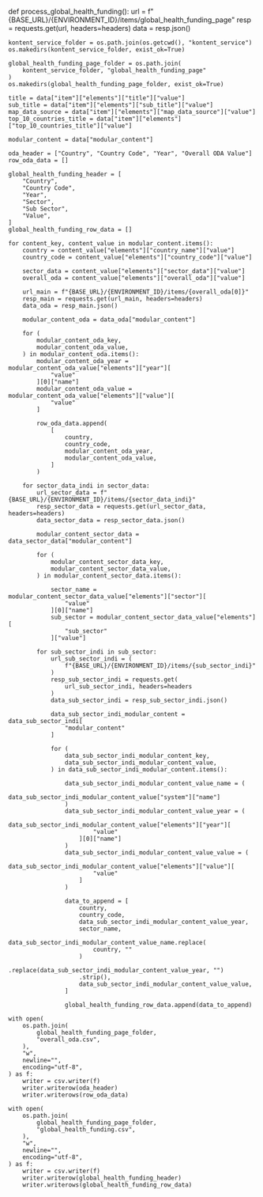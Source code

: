 def process_global_health_funding():
    url = f"{BASE_URL}/{ENVIRONMENT_ID}/items/global_health_funding_page"
    resp = requests.get(url, headers=headers)
    data = resp.json()

    kontent_service_folder = os.path.join(os.getcwd(), "kontent_service")
    os.makedirs(kontent_service_folder, exist_ok=True)

    global_health_funding_page_folder = os.path.join(
        kontent_service_folder, "global_health_funding_page"
    )
    os.makedirs(global_health_funding_page_folder, exist_ok=True)

    title = data["item"]["elements"]["title"]["value"]
    sub_title = data["item"]["elements"]["sub_title"]["value"]
    map_data_source = data["item"]["elements"]["map_data_source"]["value"]
    top_10_countries_title = data["item"]["elements"]["top_10_countries_title"]["value"]

    modular_content = data["modular_content"]

    oda_header = ["Country", "Country Code", "Year", "Overall ODA Value"]
    row_oda_data = []

    global_health_funding_header = [
        "Country",
        "Country Code",
        "Year",
        "Sector",
        "Sub Sector",
        "Value",
    ]
    global_health_funding_row_data = []

    for content_key, content_value in modular_content.items():
        country = content_value["elements"]["country_name"]["value"]
        country_code = content_value["elements"]["country_code"]["value"]

        sector_data = content_value["elements"]["sector_data"]["value"]
        overall_oda = content_value["elements"]["overall_oda"]["value"]

        url_main = f"{BASE_URL}/{ENVIRONMENT_ID}/items/{overall_oda[0]}"
        resp_main = requests.get(url_main, headers=headers)
        data_oda = resp_main.json()

        modular_content_oda = data_oda["modular_content"]

        for (
            modular_content_oda_key,
            modular_content_oda_value,
        ) in modular_content_oda.items():
            modular_content_oda_year = modular_content_oda_value["elements"]["year"][
                "value"
            ][0]["name"]
            modular_content_oda_value = modular_content_oda_value["elements"]["value"][
                "value"
            ]

            row_oda_data.append(
                [
                    country,
                    country_code,
                    modular_content_oda_year,
                    modular_content_oda_value,
                ]
            )

        for sector_data_indi in sector_data:
            url_sector_data = f"{BASE_URL}/{ENVIRONMENT_ID}/items/{sector_data_indi}"
            resp_sector_data = requests.get(url_sector_data, headers=headers)
            data_sector_data = resp_sector_data.json()

            modular_content_sector_data = data_sector_data["modular_content"]

            for (
                modular_content_sector_data_key,
                modular_content_sector_data_value,
            ) in modular_content_sector_data.items():

                sector_name = modular_content_sector_data_value["elements"]["sector"][
                    "value"
                ][0]["name"]
                sub_sector = modular_content_sector_data_value["elements"][
                    "sub_sector"
                ]["value"]

            for sub_sector_indi in sub_sector:
                url_sub_sector_indi = (
                    f"{BASE_URL}/{ENVIRONMENT_ID}/items/{sub_sector_indi}"
                )
                resp_sub_sector_indi = requests.get(
                    url_sub_sector_indi, headers=headers
                )
                data_sub_sector_indi = resp_sub_sector_indi.json()

                data_sub_sector_indi_modular_content = data_sub_sector_indi[
                    "modular_content"
                ]

                for (
                    data_sub_sector_indi_modular_content_key,
                    data_sub_sector_indi_modular_content_value,
                ) in data_sub_sector_indi_modular_content.items():

                    data_sub_sector_indi_modular_content_value_name = (
                        data_sub_sector_indi_modular_content_value["system"]["name"]
                    )
                    data_sub_sector_indi_modular_content_value_year = (
                        data_sub_sector_indi_modular_content_value["elements"]["year"][
                            "value"
                        ][0]["name"]
                    )
                    data_sub_sector_indi_modular_content_value_value = (
                        data_sub_sector_indi_modular_content_value["elements"]["value"][
                            "value"
                        ]
                    )

                    data_to_append = [
                        country,
                        country_code,
                        data_sub_sector_indi_modular_content_value_year,
                        sector_name,
                        data_sub_sector_indi_modular_content_value_name.replace(
                            country, ""
                        )
                        .replace(data_sub_sector_indi_modular_content_value_year, "")
                        .strip(),
                        data_sub_sector_indi_modular_content_value_value,
                    ]

                    global_health_funding_row_data.append(data_to_append)

    with open(
        os.path.join(
            global_health_funding_page_folder,
            "overall_oda.csv",
        ),
        "w",
        newline="",
        encoding="utf-8",
    ) as f:
        writer = csv.writer(f)
        writer.writerow(oda_header)
        writer.writerows(row_oda_data)

    with open(
        os.path.join(
            global_health_funding_page_folder,
            "global_health_funding.csv",
        ),
        "w",
        newline="",
        encoding="utf-8",
    ) as f:
        writer = csv.writer(f)
        writer.writerow(global_health_funding_header)
        writer.writerows(global_health_funding_row_data)
